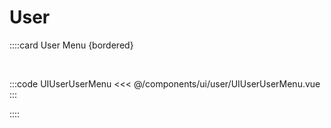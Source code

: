 # User

::::card User Menu {bordered}

<br>

:::code UIUserUserMenu
<<< @/components/ui/user/UIUserUserMenu.vue
:::

::::
